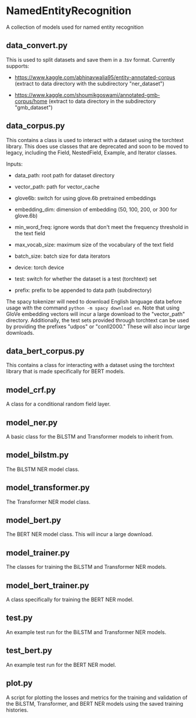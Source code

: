 # NamedEntityRecognition

A collection of models used for named entity recognition

## data_convert.py

This is used to split datasets and save them in a .tsv format. Currently supports:

- https://www.kaggle.com/abhinavwalia95/entity-annotated-corpus (extract to data directory with the subdirectory "ner_dataset")

- https://www.kaggle.com/shoumikgoswami/annotated-gmb-corpus/home (extract to data directory in the subdirectory "gmb_dataset")

## data_corpus.py

This contains a class is used to interact with a dataset using the torchtext library. This does use classes that are deprecated and soon to be moved to legacy, including the Field, NestedField, Example, and Iterator classes.

Inputs:

- data_path: root path for dataset directory

- vector_path: path for vector_cache

- glove6b: switch for using glove.6b pretrained embeddings

- embedding_dim: dimension of embedding (50, 100, 200, or 300 for glove.6b)

- min_word_freq: ignore words that don't meet the frequency threshold in the text field

- max_vocab_size: maximum size of the vocabulary of the text field

- batch_size: batch size for data iterators

- device: torch device

- test: switch for whether the dataset is a test (torchtext) set

- prefix: prefix to be appended to data path (subdirectory)

The spacy tokenizer will need to download English language data before usage with the command `python -m spacy download en`. Note that using GloVe embedding vectors will incur a large download to the "vector_path" directory. Additionally, the test sets provided through torchtext can be used by providing the prefixes "udpos" or "conll2000." These will also incur large downloads.

## data_bert_corpus.py

This contains a class for interacting with a dataset using the torchtext library that is made specifically for BERT models.

## model_crf.py

A class for a conditional random field layer.

## model_ner.py

A basic class for the BiLSTM and Transformer models to inherit from.

## model_bilstm.py

The BiLSTM NER model class.

## model_transformer.py

The Transformer NER model class.

## model_bert.py

The BERT NER model class. This will incur a large download.

## model_trainer.py

The classes for training the BiLSTM and Transformer NER models.

## model_bert_trainer.py

A class specifically for training the BERT NER model.

## test.py

An example test run for the BiLSTM and Transformer NER models.

## test_bert.py

An example test run for the BERT NER model.

## plot.py

A script for plotting the losses and metrics for the training and validation of the BiLSTM, Transformer, and BERT NER models using the saved training histories.